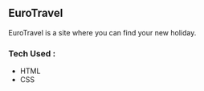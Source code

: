 ## EuroTravel

EuroTravel is a site where you can find your new holiday.

### Tech Used :
- HTML
- CSS 

